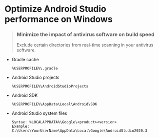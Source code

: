 # Optimize Android Studio performance on Windows

> ### Minimize the impact of antivirus software on build speed
>
> Exclude certain directories from real-time scanning in your antivirus software.

+ Gradle cache

  `````
  %USERPROFILE%\.gradle
  `````

+ Android Studio projects

  `````
  %USERPROFILE%\AndroidStudioProjects
  `````

+ Android SDK

  `````
  %USERPROFILE%\AppData\Local\Android\SDK
  `````

+ Android Studio system files

  `````
  Syntax: %LOCALAPPDATA%\Google\<product><version>
  Example: C:\Users\YourUserName\AppData\Local\Google\AndroidStudio2020.3
  `````

  